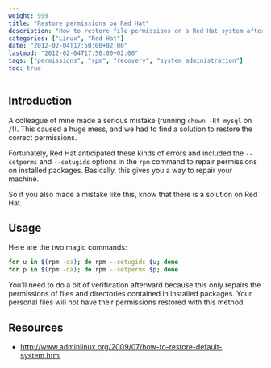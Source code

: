 ```yaml
---
weight: 999
title: "Restore permissions on Red Hat"
description: "How to restore file permissions on a Red Hat system after a permissions mistake"
categories: ["Linux", "Red Hat"]
date: "2012-02-04T17:50:00+02:00"
lastmod: "2012-02-04T17:50:00+02:00"
tags: ["permissions", "rpm", "recovery", "system administration"]
toc: true
---
```


## Introduction

A colleague of mine made a serious mistake (running `chown -Rf mysql` on `/`!). This caused a huge mess, and we had to find a solution to restore the correct permissions.

Fortunately, Red Hat anticipated these kinds of errors and included the `--setperms` and `--setugids` options in the `rpm` command to repair permissions on installed packages. Basically, this gives you a way to repair your machine.

So if you also made a mistake like this, know that there is a solution on Red Hat.

## Usage

Here are the two magic commands:

```bash
for u in $(rpm -qa); do rpm --setugids $u; done
for p in $(rpm -qa); do rpm --setperms $p; done
```

You'll need to do a bit of verification afterward because this only repairs the permissions of files and directories contained in installed packages. Your personal files will not have their permissions restored with this method.

## Resources
- http://www.adminlinux.org/2009/07/how-to-restore-default-system.html
